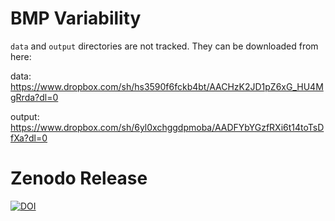 # BMP Variability

`data` and `output` directories are not tracked. They can be downloaded from here:

data: https://www.dropbox.com/sh/hs3590f6fckb4bt/AACHzK2JD1pZ6xG_HU4MgRrda?dl=0

output: https://www.dropbox.com/sh/6yl0xchggdpmoba/AADFYbYGzfRXi6t14toTsDfXa?dl=0

# Zenodo Release
[![DOI](https://zenodo.org/badge/406754159.svg)](https://zenodo.org/badge/latestdoi/406754159)
